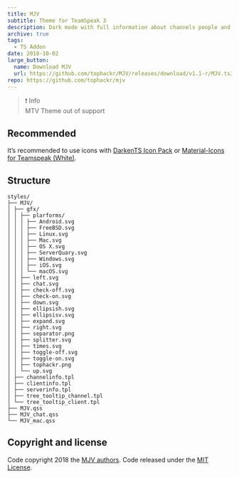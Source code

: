 ```yaml
---
title: MJV
subtitle: Theme for TeamSpeak 3
description: Dark mode with full information about channels people and the server.
archive: true
tags:
  - TS Addon
date: 2018-10-02
large_button:
  name: Download MJV
  url: https://github.com/tophackr/MJV/releases/download/v1.1-r/MJV.ts3_style
repo: https://github.com/tophackr/mjv
---
```


>❗ Info  
>MTV Theme out of support

## Recommended

It’s recommended to use icons with [DarkenTS Icon Pack][iconpack_1] or [Material-Icons for Teamspeak (White)][iconpack_2].

## Structure

```
styles/
├── MJV/
│ ├── gfx/
│ │ ├── plarforms/
│ │ │ ├── Android.svg
│ │ │ ├── FreeBSD.svg
│ │ │ ├── Linux.svg
│ │ │ ├── Mac.svg
│ │ │ ├── OS X.svg
│ │ │ ├── ServerQuary.svg
│ │ │ ├── Windows.svg
│ │ │ ├── iOS.svg
│ │ │ └── macOS.svg
│ │ ├── left.svg
│ │ ├── chat.svg
│ │ ├── check-off.svg
│ │ ├── check-on.svg
│ │ ├── down.svg
│ │ ├── ellipsish.svg
│ │ ├── ellipsisv.svg
│ │ ├── expand.svg
│ │ ├── right.svg
│ │ ├── separator.png
│ │ ├── splitter.svg
│ │ ├── times.svg
│ │ ├── toggle-off.svg
│ │ ├── toggle-on.svg
│ │ ├── tophackr.png
│ │ └── up.svg
│ ├── channelinfo.tpl
│ ├── clientinfo.tpl
│ ├── serverinfo.tpl
│ ├── tree_tooltip_channel.tpl
│ └── tree_tooltip_client.tpl
├── MJV.qss
├── MJV_chat.qss
└── MJV_mac.qss
```

## Copyright and license

Code copyright 2018 the [MJV authors][authors]. Code released under the [MIT License][license].

[iconpack_1]: https://www.myteamspeak.com/addons/0b57d54d-b46c-433d-8f7e-2eea28470007
[iconpack_2]: https://www.myteamspeak.com/addons/4f8b0ebf-eb4a-4c37-9c4f-366813ffcf79
[authors]: https://github.com/tophackr/MJV/graphs/contributors
[license]: https://github.com/tophackr/MJV/blob/master/LICENSE